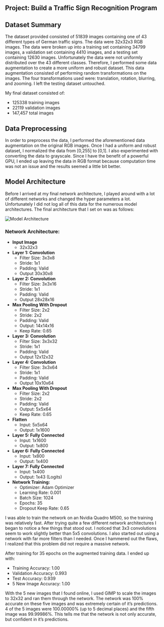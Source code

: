 ## Project: Build a Traffic Sign Recognition Program

## Dataset Summary
The dataset provided consisted of 51839 images containing one of 43 different types of German traffic signs.  The data were 32x32x3 RGB images.  The data were broken up into a training set containing 34799 images, a validation set containing 4410 images, and a testing set containing 12630 images.  Unfortunately the data were not uniformly distributed over the 43 different classes.  Therefore, I performed some data augmentation to create a more uniform and robust dataset.  This data augmentation consisted of performing random transformations on the images.  The four transformations used were: translation, rotation, blurring, and zooming.  I left the testing dataset untouched.

My final dataset consisted of:
- 125338 training images
- 22119 validation images
- 147,457 total images

## Data Preprocessing
In order to preprocess the data, I performed the aforementioned data augmentation on the original RGB images.  Once I had a uniform and robust dataset, I normalized the data from [0,255] to [0,1].  I also experimented with converting the data to grayscale.  Since I have the benefit of a powerful GPU, I ended up leaving the data in RGB format because computation time was not an issue and the results seemed a little bit better.

## Model Architecture
Before I arrived at my final network architecture, I played around with a lot of different networks and changed the hyper parameters a lot.  Unfortunately I did not log all of this data for the numerous model architectures.  The final architecture that I set on was as follows:

![Model Architecture](model_arch.png)

### Network Architecture:
* **Input Image**
  * 32x32x3
* **Layer 1: Convolution**
  * Filter Size: 3x3x8
  * Stride: 1x1
  * Padding: Valid
  * Output 30x30x8
* **Layer 2: Convolution**
  * Filter Size: 3x3x16
  * Stride: 1x1
  * Padding: Valid
  * Output 28x28x16
* **Max Pooling With Dropout**
  * Filter Size: 2x2
  * Stride: 2x2
  * Padding: Valid
  * Output: 14x14x16
  * Keep Rate: 0.65
* **Layer 3: Convolution**
  * Filter Size: 3x3x32
  * Stride: 1x1
  * Padding: Valid
  * Output 12x12x32
* **Layer 4: Convolution**
  * Filter Size: 3x3x64
  * Stride: 1x1
  * Padding: Valid
  * Output 10x10x64
* **Max Pooling With Dropout**
  * Filter Size: 2x2
  * Stride: 2x2
  * Padding: Valid
  * Output: 5x5x64
  * Keep Rate: 0.65
* **Flatten**
  * Input: 5x5x64
  * Output: 1x1600
* **Layer 5: Fully Connected**
  * Input: 1x1600
  * Output: 1x800
* **Layer 6: Fully Connected**
  * Input: 1x800
  * Output: 1x400
* **Layer 7: Fully Connected**
  * Input: 1x400
  * Output: 1x43 (Logits)
* **Network Training:**
  * Optimizer: Adam Optimizer
  * Learning Rate: 0.001
  * Batch Size: 1024
  * Epochs: 35
  * Dropout Keep Rate: 0.65

I was able to train the network on an Nvidia Quadro M500, so the training was relatively fast.  After trying quite a few different network architectures I began to notice a few things that stood out.  I noticed that 3x3 convolutions seem to work slightly better than 5x5 convolutions.  I also started out using a network with far more filters than I needed.  Once I hammered out the flaws, I realized that this problem did not require a massive network.

After training for 35 epochs on the augmented training data. I ended up with:
* Training Accuracy: 1.00
* Validation Accuracy: 0.993
* Test Accuracy: 0.939
* 5 New Image Accuracy: 1.00

With the 5 new images that I found online, I used GIMP to scale the images to 32x32 and ran them through the network.  The network was 100% accurate on these five images and was extremely certain of it’s predictions. 4 of the 5 images were 100.00000% (up to 5 decimal places) and the fifth image was 99.99986%.  This tells me that the network is not only accurate, but confident in it’s predictions.
